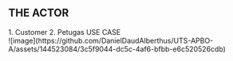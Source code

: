 <h2 align="left">THE ACTOR</h2>
1.   Customer
2.   Petugas
USE CASE <br>
![image](https://github.com/DanielDaudAlberthus/UTS-APBO-A/assets/144523084/3c5f9044-dc5c-4af6-bfbb-e6c520526cdb)
